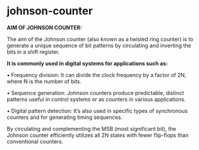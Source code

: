 # johnson-counter
**AIM OF  JOHNSON COUNTER:**

The aim of the Johnson counter (also known as a twisted ring counter) is to generate a unique sequence of bit patterns by circulating and inverting the bits in a shift register. 

**It is commonly used in digital systems for applications such as:** 

• Frequency division: It can divide the clock frequency by a factor of 2N, where N is the number of bits. 

• Sequence generation: Johnson counters produce predictable, distinct patterns useful in control 
systems or as counters in various applications.

• Digital pattern detection: It’s also used in specific types of synchronous counters and for 
generating timing sequences. 

By circulating and complementing the MSB (most significant bit), the Johnson counter efficiently utilizes all 2N states with fewer flip-flops than conventional counters.
